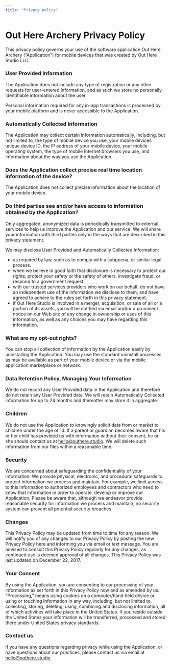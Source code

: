 ```yaml
---
title: "Privacy policy"
---
```


# Out Here Archery Privacy Policy

This privacy policy governs your use of the software application Out Here Archery (“Application”) for mobile devices that was created by Out Here Studio LLC.

### User Provided Information

The Application does not include any type of registration or any other requests for user-entered information, and as such we store no personally identifiable information about the user.

Personal information required for any in-app transactions is processed by your mobile platform and is never accessible to the Application.

### Automatically Collected Information

The Application may collect certain information automatically, including, but not limited to, the type of mobile device you use, your mobile devices unique device ID, the IP address of your mobile device, your mobile operating system, the type of mobile Internet browsers you use, and information about the way you use the Application.

### Does the Application collect precise real time location information of the device?

The Application does not collect precise information about the location of your mobile device.

### Do third parties see and/or have access to information obtained by the Application?

Only aggregated, anonymized data is periodically transmitted to external services to help us improve the Application and our service. We will share your information with third parties only in the ways that are described in this privacy statement.

We may disclose User Provided and Automatically Collected Information:

* as required by law, such as to comply with a subpoena, or similar legal process.
* when we believe in good faith that disclosure is necessary to protect our rights, protect your safety or the safety of others, investigate fraud, or respond to a government request.
* with our trusted services providers who work on our behalf, do not have an independent use of the information we disclose to them, and have agreed to adhere to the rules set forth in this privacy statement.
* if Out Here Studio is involved in a merger, acquisition, or sale of all or a portion of its assets, you will be notified via email and/or a prominent notice on our Web site of any change in ownership or uses of this information, as well as any choices you may have regarding this information.

### What are my opt-out rights?

You can stop all collection of information by the Application easily by uninstalling the Application. You may use the standard uninstall processes as may be available as part of your mobile device or via the mobile application marketplace or network.

### Data Retention Policy, Managing Your Information

We do not record any User Provided data in the Application and therefore do not retain any User Provided data. We will retain Automatically Collected information for up to 24 months and thereafter may store it in aggregate.

### Children

We do not use the Application to knowingly solicit data from or market to children under the age of 13. If a parent or guardian becomes aware that his or her child has provided us with information without their consent, he or she should contact us at hello@outhere.studio. We will delete such information from our files within a reasonable time.

### Security

We are concerned about safeguarding the confidentiality of your information. We provide physical, electronic, and procedural safeguards to protect information we process and maintain. For example, we limit access to this information to authorized employees and contractors who need to know that information in order to operate, develop or improve our Application. Please be aware that, although we endeavor provide reasonable security for information we process and maintain, no security system can prevent all potential security breaches.

### Changes

This Privacy Policy may be updated from time to time for any reason. We will notify you of any changes to our Privacy Policy by posting the new Privacy Policy here and informing you via email or text message. You are advised to consult this Privacy Policy regularly for any changes, as continued use is deemed approval of all changes. This Privacy Policy was last updated on December 22, 2017.

### Your Consent

By using the Application, you are consenting to our processing of your information as set forth in this Privacy Policy now and as amended by us. "Processing,” means using cookies on a computer/hand held device or using or touching information in any way, including, but not limited to, collecting, storing, deleting, using, combining and disclosing information, all of which activities will take place in the United States. If you reside outside the United States your information will be transferred, processed and stored there under United States privacy standards.

### Contact us

If you have any questions regarding privacy while using the Application, or have questions about our practices, please contact us via email at hello@outhere.studio.

